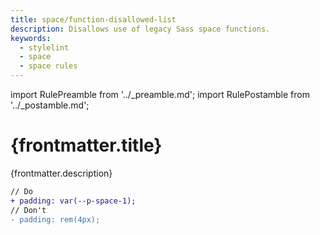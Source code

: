 ```yaml
---
title: space/function-disallowed-list
description: Disallows use of legacy Sass space functions.
keywords:
  - stylelint
  - space
  - space rules
---
```


import RulePreamble from '../_preamble.md';
import RulePostamble from '../_postamble.md';

# {frontmatter.title}

<Lede>{frontmatter.description}</Lede>

<RulePreamble category="space" />

```diff
// Do
+ padding: var(--p-space-1);
// Don't
- padding: rem(4px);
```

<RulePostamble />
